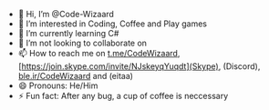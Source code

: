- 👋 Hi, I’m @Code-Wizaard
- 👀 I’m interested in Coding, Coffee and Play games
- 🌱 I’m currently learning C#
- 💞️ I’m not looking to collaborate on
- 📫 How to reach me on [t.me/CodeWizaard](Telegram), [https://join.skype.com/invite/NJskeyqYuqdt](Skype), (Discord), [ble.ir/CodeWizaard](Bale) and (eitaa)
- 😄 Pronouns: He/Him
- ⚡ Fun fact: After any bug, a cup of coffee is neccessary

<!---
Code-Wizaard/Code-Wizaard is a ✨ special ✨ repository because its `README.md` (this file) appears on your GitHub profile.
You can click the Preview link to take a look at your changes.
--->
